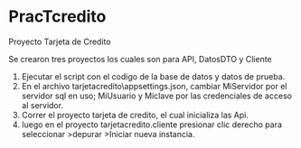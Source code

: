 # PracTcredito
Proyecto Tarjeta de Credito

Se crearon tres proyectos los cuales son para API, DatosDTO y Cliente

1. Ejecutar el script con el codigo de la base de datos y datos de prueba.
2. En el archivo tarjetacredito\appsettings.json, cambiar MiServidor por el servidor sql en uso; MiUsuario y Miclave por las credenciales de acceso al servidor.
3. Correr el proyecto tarjeta de credito, el cual inicializa las Api.
4. luego en el proyecto tarjetacredito.cliente presionar clic derecho para seleccionar >depurar >Iniciar nueva instancia.
